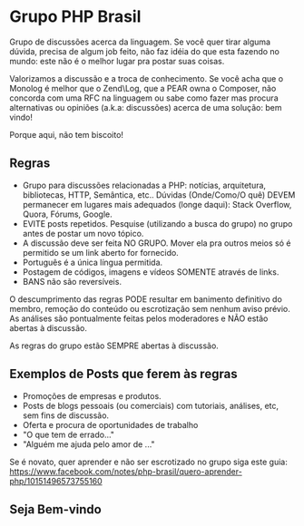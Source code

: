 # Grupo PHP Brasil

Grupo de discussões acerca da linguagem. Se você quer tirar alguma dúvida, precisa de algum job feito, não faz idéia do que esta fazendo no mundo: este não é o melhor lugar pra postar suas coisas.

Valorizamos a discussão e a troca de conhecimento. Se você acha que o Monolog é melhor que o Zend\Log, que a PEAR owna o Composer, não concorda com uma RFC na linguagem ou sabe como fazer mas procura alternativas ou opiniões (a.k.a: discussões) acerca de uma solução: bem vindo!

Porque aqui, não tem biscoito!

## Regras

- Grupo para discussões relacionadas a PHP: notícias, arquitetura, bibliotecas, HTTP, Semântica, etc..
  Dúvidas (Onde/Como/O quê) DEVEM permanecer em lugares mais adequados (longe daqui): Stack Overflow, Quora, Fórums, Google.
- EVITE posts repetidos.
  Pesquise (utilizando a busca do grupo) no grupo antes de postar um novo tópico.
- A discussão deve ser feita NO GRUPO.
  Mover ela pra outros meios só é permitido se um link aberto for fornecido.
- Português é a única língua permitida.
- Postagem de códigos, imagens e vídeos SOMENTE através de links.
- BANS não são reversíveis.

O descumprimento das regras PODE resultar em banimento definitivo do membro, remoção do conteúdo ou escrotização sem nenhum aviso prévio.
As análises são pontualmente feitas pelos moderadores e NÃO estão abertas à discussão.

As regras do grupo estão SEMPRE abertas à discussão.

## Exemplos de Posts que ferem às regras

- Promoções de empresas e produtos.
- Posts de blogs pessoais (ou comerciais) com tutoriais, análises, etc, sem fins de discussão.
- Oferta e procura de oportunidades de trabalho
- "O que tem de errado..."
- "Alguém me ajuda pelo amor de ..."

Se é novato, quer aprender e não ser escrotizado no grupo siga este guia:
https://www.facebook.com/notes/php-brasil/quero-aprender-php/10151496573755160

## Seja Bem-vindo

